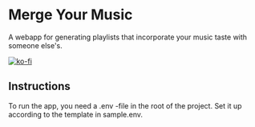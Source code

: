 # Merge Your Music

A webapp for generating playlists that incorporate your music taste with someone else's.

[![ko-fi](https://ko-fi.com/img/githubbutton_sm.svg)](https://ko-fi.com/O5O3U3X4S)

## Instructions

To run the app, you need a .env -file in the root of the project. 
Set it up according to the template in sample.env.